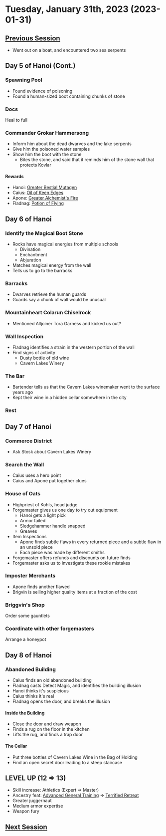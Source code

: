 # Tuesday, January 31th, 2023 (2023-01-31)

## [Previous Session](./2023-01-24.md)

- Went out on a boat, and encountered two sea serpents

## Day 5 of Hanoi (Cont.)

### Spawning Pool

- Found evidence of poisoning
- Found a human-sized boot containing chunks of stone

### Docs

Heal to full

### Commander Grokar Hammersong

- Inform him about the dead dwarves and the lake serpents
- Give him the poisoned water samples
- Show him the boot with the stone
   - Bites the stone, and said that it reminds him of the stone wall that protects Kovlar

#### Rewards

- Hanoi: [Greater Bestial Mutagen](https://2e.aonprd.com/Equipment.aspx?ID=82)
- Caius: [Oil of Keen Edges](https://2e.aonprd.com/Equipment.aspx?ID=177)
- Apone: [Greater Alchemist's Fire](https://2e.aonprd.com/Equipment.aspx?ID=75)
- Fladnag: [Potion of Flying](https://2e.aonprd.com/Equipment.aspx?ID=189)

## Day 6 of Hanoi

### Identify the Magical Boot Stone

- Rocks have magical energies from multiple schools
   - Divination
   - Enchantment
   - Abjuration
- Matches magical energy from the wall
- Tells us to go to the barracks

### Barracks

- Dwarves retrieve the human guards
- Guards say a chunk of wall would be unusual

### Mountainheart Colarun Chiselrock

- Mentioned Alljoiner Tora Garness and kicked us out?

### Wall Inspection

- Fladnag identifies a strain in the western portion of the wall
- Find signs of activity
   - Dusty bottle of old wine
   - Cavern Lakes Winery

### The Bar

- Bartender tells us that the Cavern Lakes winemaker went to the surface years ago
- Kept their wine in a hidden cellar somewhere in the city

### Rest

## Day 7 of Hanoi

### Commerce District

- Ask Stosk about Cavern Lakes Winery

### Search the Wall

- Caius uses a hero point
- Caius and Apone put together clues

### House of Oats

- Highpriest of Kohls, head judge
- Forgemaster gives us one day to try out equipment
   - Hanoi gets a light pick
   - Armor failed
   - Sledgehammer handle snapped
   - Greaves
- Item Inspections
   - Apone finds subtle flaws in every returned piece and a subtle flaw in an unsold piece
   - Each piece was made by different smiths
- Forgemaster offers refunds and discounts on future finds
- Forgemaster asks us to investigate these rookie mistakes  

### Imposter Merchants

- Apone finds another flawed 
- Brigvin is selling higher quality items at a fraction of the cost

### Briggvin's Shop

Order some gauntlets

### Coordinate with other forgemasters

Arrange a honeypot

## Day 8 of Hanoi

### Abandoned Building

- Caius finds an old abandoned building
- Fladnag casts Detect Magic, and identifies the building illusion 
- Hanoi thinks it's suspicious
- Caius thinks it's real
- Fladnag opens the door, and breaks the illusion

#### Inside the Building

- Close the door and draw weapon
- Finds a rug on the floor in the kitchen
- Lifts the rug, and finds a trap door

#### The Cellar

- Put three bottles of Cavern Lakes Wine in the Bag of Holding
- Find an open secret door leading to a steep staircase

## LEVEL UP (12 => 13)

- Skill increase: Athletics (Expert => Master)
- Ancestry feat: [Advanced General Training](https://2e.aonprd.com/Feats.aspx?ID=1440) => [Terrified Retreat](https://2e.aonprd.com/Feats.aspx?ID=853)
- Greater juggernaut
- Medium armor expertise
- Weapon fury

## [Next Session](./2023-02-07.md)
